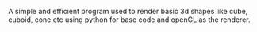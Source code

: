 A simple and efficient program used to render basic 3d shapes like cube, cuboid, cone etc using python for base code and openGL as the renderer.
